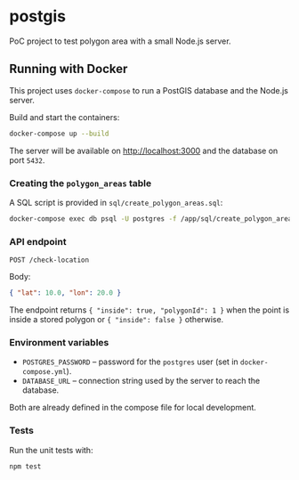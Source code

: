 # postgis

PoC project to test polygon area with a small Node.js server.

## Running with Docker

This project uses `docker-compose` to run a PostGIS database and the Node.js server.

Build and start the containers:

```bash
docker-compose up --build
```

The server will be available on [http://localhost:3000](http://localhost:3000) and the database on port `5432`.

### Creating the `polygon_areas` table

A SQL script is provided in `sql/create_polygon_areas.sql`:

```bash
docker-compose exec db psql -U postgres -f /app/sql/create_polygon_areas.sql
```

### API endpoint

`POST /check-location`

Body:

```json
{ "lat": 10.0, "lon": 20.0 }
```

The endpoint returns `{ "inside": true, "polygonId": 1 }` when the point is inside a stored polygon or `{ "inside": false }` otherwise.

### Environment variables

- `POSTGRES_PASSWORD` – password for the `postgres` user (set in `docker-compose.yml`).
- `DATABASE_URL` – connection string used by the server to reach the database.

Both are already defined in the compose file for local development.

### Tests

Run the unit tests with:

```bash
npm test
```

